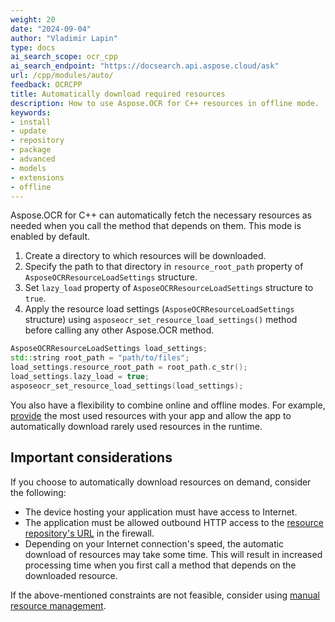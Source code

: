 ```yaml
---
weight: 20
date: "2024-09-04"
author: "Vladimir Lapin"
type: docs
ai_search_scope: ocr_cpp
ai_search_endpoint: "https://docsearch.api.aspose.cloud/ask"
url: /cpp/modules/auto/
feedback: OCRCPP
title: Automatically download required resources
description: How to use Aspose.OCR for C++ resources in offline mode.
keywords:
- install
- update
- repository
- package
- advanced
- models
- extensions
- offline
---
```


Aspose.OCR for C++ can automatically fetch the necessary resources as needed when you call the method that depends on them. This mode is enabled by default.

1. Create a directory to which resources will be downloaded.
2. Specify the path to that directory in `resource_root_path` property of `AsposeOCRResourceLoadSettings` structure.
3. Set `lazy_load` property of `AsposeOCRResourceLoadSettings` structure to `true`.
4. Apply the resource load settings (`AsposeOCRResourceLoadSettings` structure) using `asposeocr_set_resource_load_settings()` method before calling any other Aspose.OCR method.

```cpp
AsposeOCRResourceLoadSettings load_settings;
std::string root_path = "path/to/files";
load_settings.resource_root_path = root_path.c_str();
load_settings.lazy_load = true;
asposeocr_set_resource_load_settings(load_settings);
```

You also have a flexibility to combine online and offline modes. For example, [provide](/ocr/cpp/modules/management/) the most used resources with your app and allow the app to automatically download rarely used resources in the runtime.

## Important considerations

If you choose to automatically download resources on demand, consider the following:

- The device hosting your application must have access to Internet.
- The application must be allowed outbound HTTP access to the [resource repository's URL](https://github.com/aspose-ocr/resources) in the firewall.
- Depending on your Internet connection's speed, the automatic download of resources may take some time. This will result in increased processing time when you first call a method that depends on the downloaded resource.

If the above-mentioned constraints are not feasible, consider using [manual resource management](/ocr/cpp/modules/management/).
